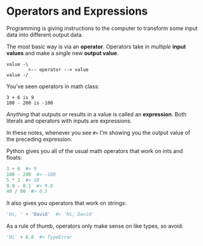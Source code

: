 # Operators and Expressions
Programming is giving instructions to the computer to transform some input data into different output data.

The most basic way is via an **operator**.
Operators take in _multiple_ **input values** and make a _single_ new **output value**.

```
value -\
        >-- operator --> value
value -/
```

You've seen operators in math class:
```
3 + 6 is 9
100 - 200 is -100
```

_Anything_ that outputs or results in a value is called an **expression**.
Both literals and operators with inputs are expressions.

In these notes, whenever you see `#>` I'm showing you the output value of the preceding expression.

Python gives you all of the usual math operators that work on ints and floats:
```python
3 + 6  #> 9
100 - 200  #> -100
5 * 2  #> 10
9.9 - 0.1  #> 9.8
40 / 80  #> 0.5
```

It also gives you operators that work on strings:
```python
'Hi, ' + 'David'  #> 'Hi, David'
```

As a rule of thumb, operators only make sense on like types, so avoid:
```python
'Hi' + 6.0  #> TypeError
```
